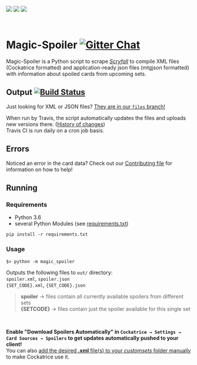 [![](https://img.shields.io/badge/dynamic/xml.svg?label=Currently%20included%20sets&colorB=lightgrey&url=https%3A%2F%2Fraw.githubusercontent.com%2FCockatrice%2FMagic-Spoiler%2Ffiles%2Fspoiler.xml&query=%2F%2Flongname)](https://github.com/Cockatrice/Magic-Spoiler/blob/files/spoiler.xml)
[![](https://img.shields.io/badge/dynamic/xml.svg?label=Release%20dates&colorB=lightgrey&url=https%3A%2F%2Fraw.githubusercontent.com%2FCockatrice%2FMagic-Spoiler%2Ffiles%2Fspoiler.xml&query=%2F%2Freleasedate)](https://github.com/Cockatrice/Magic-Spoiler/blob/files/spoiler.xml)
[![](https://img.shields.io/badge/dynamic/xml.svg?label=Included%20cards&colorB=lightgrey&url=https%3A%2F%2Fraw.githubusercontent.com%2FCockatrice%2FMagic-Spoiler%2Ffiles%2Fspoiler.xml&query=count(%2F%2Fcard))](https://github.com/Cockatrice/Magic-Spoiler/blob/files/spoiler.xml)

<br>

# Magic-Spoiler [![Gitter Chat](https://img.shields.io/gitter/room/Cockatrice/Magic-Spoiler.svg?colorB=blue)](https://gitter.im/Cockatrice/Magic-Spoiler) #

Magic-Spoiler is a Python script to scrape <i>[Scryfall](https://scryfall.com)</i> to compile XML files (Cockatrice formatted) and application-ready json files (mtgjson formatted) with information about spoiled cards from upcoming sets.

## Output [![Build Status](https://travis-ci.org/Cockatrice/Magic-Spoiler.svg?branch=master)](https://travis-ci.org/Cockatrice/Magic-Spoiler) ##
Just looking for XML or JSON files?  [They are in our `files` branch!](https://github.com/Cockatrice/Magic-Spoiler/tree/files) 

When run by Travis, the script automatically updates the files and uploads new versions there. ([History of changes](https://github.com/Cockatrice/Magic-Spoiler/commits/files))<br>
Travis CI is run daily on a cron job basis.

## Errors ##
Noticed an error in the card data?  Check out our [Contributing file](https://github.com/Cockatrice/Magic-Spoiler/blob/master/.github/CONTRIBUTING.md) for information on how to help!

## Running ##

### Requirements ###
 * Python 3.6
 * several Python Modules (see [requirements.txt](https://github.com/Cockatrice/Magic-Spoiler/blob/master/requirements.txt))

```
pip install -r requirements.txt
```

### Usage ###
 
```
$> python -m magic_spoiler
```

Outputs the following files to `out/` directory:<br>
`spoiler.xml`, `spoiler.json`<br>
`{SET_CODE}.xml`, `{SET_CODE}.json`
> **spoiler** → files contain all currently available spoilers from different sets<br>
> **{SETCODE}** → files contain just the spoiler available for this single set<br>

<br>

**Enable "Download Spoilers Automatically" in `Cockatrice → Settings → Card Sources → Spoilers` to get updates automatically pushed to your client!**<br>
You can also [add the desired <b>.xml</b> file(s) to your <i>customsets</i> folder manually](https://github.com/Cockatrice/Cockatrice/wiki/Custom-Cards-&-Sets#to-add-custom-sets-follow-these-steps) to make Cockatrice use it.
